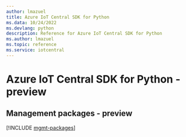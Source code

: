 ```yaml
---
author: lmazuel
title: Azure IoT Central SDK for Python
ms.data: 10/24/2022
ms.devlang: python
description: Reference for Azure IoT Central SDK for Python
ms.author: lmazuel
ms.topic: reference
ms.service: iotcentral
---
```

# Azure IoT Central SDK for Python - preview

## Management packages - preview
[!INCLUDE [mgmt-packages](iot-central-mgmt-index.md)]